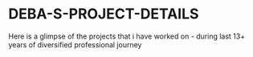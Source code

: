 # DEBA-S-PROJECT-DETAILS
Here is a glimpse of the projects that i have worked on - during last 13+ years of diversified professional journey
